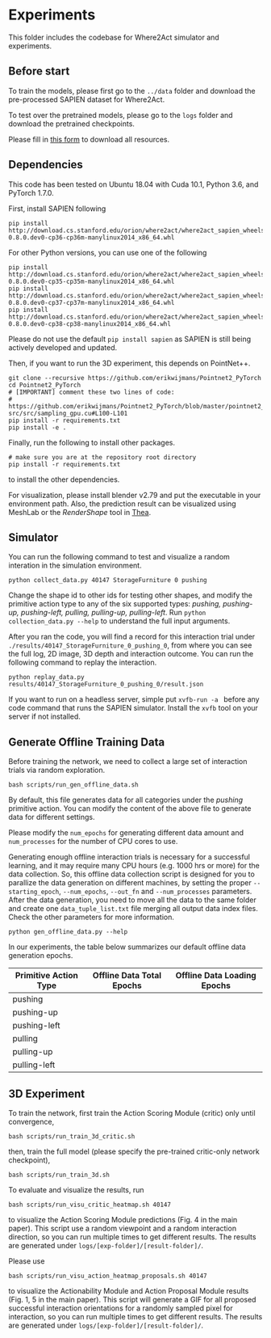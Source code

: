 # Experiments
This folder includes the codebase for Where2Act simulator and experiments.

## Before start
To train the models, please first go to the `../data` folder and download the pre-processed SAPIEN dataset for Where2Act. 

To test over the pretrained models, please go to the `logs` folder and download the pretrained checkpoints.

Please fill in [this form](https://docs.google.com/forms/d/e/1FAIpQLSegEvIM22Ta44MrKM5d-guRE4aDR5K77ZQoInLWEyib-aeCFw/viewform?usp=sf_link) to download all resources.

## Dependencies
This code has been tested on Ubuntu 18.04 with Cuda 10.1, Python 3.6, and PyTorch 1.7.0.

First, install SAPIEN following

    pip install http://download.cs.stanford.edu/orion/where2act/where2act_sapien_wheels/sapien-0.8.0.dev0-cp36-cp36m-manylinux2014_x86_64.whl

For other Python versions, you can use one of the following

    pip install http://download.cs.stanford.edu/orion/where2act/where2act_sapien_wheels/sapien-0.8.0.dev0-cp35-cp35m-manylinux2014_x86_64.whl
    pip install http://download.cs.stanford.edu/orion/where2act/where2act_sapien_wheels/sapien-0.8.0.dev0-cp37-cp37m-manylinux2014_x86_64.whl
    pip install http://download.cs.stanford.edu/orion/where2act/where2act_sapien_wheels/sapien-0.8.0.dev0-cp38-cp38-manylinux2014_x86_64.whl

Please do not use the default `pip install sapien` as SAPIEN is still being actively developed and updated.

Then, if you want to run the 3D experiment, this depends on PointNet++.

    git clone --recursive https://github.com/erikwijmans/Pointnet2_PyTorch
    cd Pointnet2_PyTorch
    # [IMPORTANT] comment these two lines of code:
    #   https://github.com/erikwijmans/Pointnet2_PyTorch/blob/master/pointnet2_ops_lib/pointnet2_ops/_ext-src/src/sampling_gpu.cu#L100-L101
    pip install -r requirements.txt
    pip install -e .

Finally, run the following to install other packages.
   
    # make sure you are at the repository root directory
    pip install -r requirements.txt

to install the other dependencies.

For visualization, please install blender v2.79 and put the executable in your environment path.
Also, the prediction result can be visualized using MeshLab or the *RenderShape* tool in [Thea](https://github.com/sidch/thea).

## Simulator
You can run the following command to test and visualize a random interation in the simulation environment.

    python collect_data.py 40147 StorageFurniture 0 pushing

Change the shape id to other ids for testing other shapes, 
and modify the primitive action type to any of the six supported types: *pushing, pushing-up, pushing-left, pulling, pulling-up, pulling-left*. 
Run `python collection_data.py --help` to understand the full input arguments. 

After you ran the code, you will find a record for this interaction trial under `./results/40147_StorageFurniture_0_pushing_0`, from where you can see the full log, 2D image, 3D depth and interaction outcome.
You can run the following command to replay the interaction.

    python replay_data.py results/40147_StorageFurniture_0_pushing_0/result.json

If you want to run on a headless server, simple put `xvfb-run -a ` before any code command that runs the SAPIEN simulator.
Install the `xvfb` tool on your server if not installed.

## Generate Offline Training Data
Before training the network, we need to collect a large set of interaction trials via random exploration.

    bash scripts/run_gen_offline_data.sh

By default, this file generates data for all categories under the *pushing* primitive action. 
You can modify the content of the above file to generate data for different settings.

Please modify the `num_epochs` for generating different data amount and `num_processes` for the number of CPU cores to use.

Generating enough offline interaction trials is necessary for a successful learning, and it may require many CPU hours (e.g. 1000 hrs or more) for the data collection.
So, this offline data collection script is designed for you to parallize the data generation on different machines, by setting the proper `--starting_epoch`, `--num_epochs`, `--out_fn` and `--num_processes` parameters.
After the data generation, you need to move all the data to the same folder and create one `data_tuple_list.txt` file merging all output data index files.
Check the other parameters for more information.

    python gen_offline_data.py --help

In our experiments, the table below summarizes our default offline data generation epochs.

| Primitive Action Type  | Offline Data Total Epochs |  Offline Data Loading Epochs   |
| ------------- | ------------- |  ---------------- |
|  pushing |   |   |
|  pushing-up |   |   |
|  pushing-left |   |   |
|  pulling |   |   |
|  pulling-up |   |   |
|  pulling-left |   |   |

## 3D Experiment
To train the network, first train the Action Scoring Module (critic) only until convergence,

    bash scripts/run_train_3d_critic.sh

then, train the full model (please specify the pre-trained critic-only network checkpoint),

    bash scripts/run_train_3d.sh

To evaluate and visualize the results, run

    bash scripts/run_visu_critic_heatmap.sh 40147
    
to visualize the Action Scoring Module predictions (Fig. 4 in the main paper).
This script use a random viewpoint and a random interaction direction, 
so you can run multiple times to get different results.
The results are generated under `logs/[exp-folder]/[result-folder]/`.

Please use 

    bash scripts/run_visu_action_heatmap_proposals.sh 40147
    
to visualize the Actionability Module and Action Proposal Module results (Fig. 1, 5 in the main paper).
This script will generate a GIF for all proposed successful interaction orientations for a randomly sampled pixel for interaction, 
so you can run multiple times to get different results.
The results are generated under `logs/[exp-folder]/[result-folder]/`.

